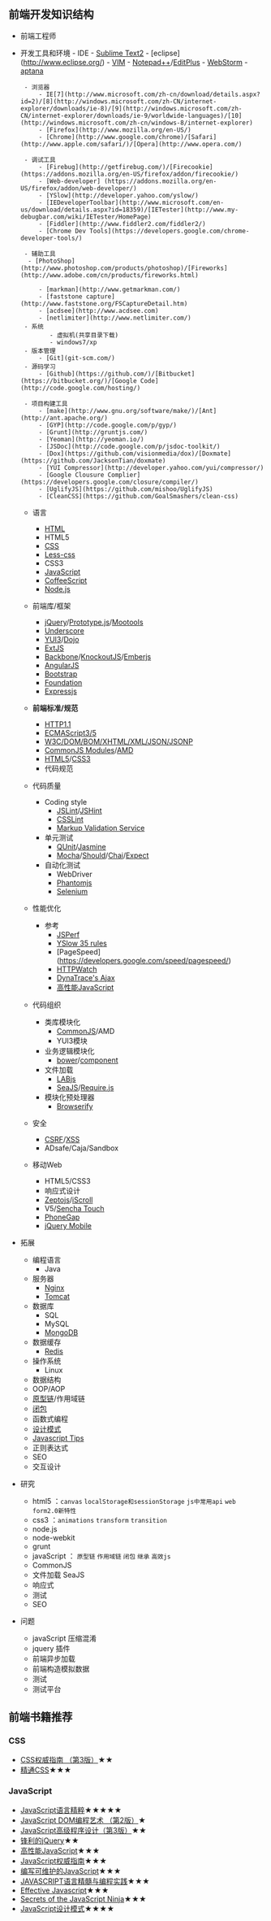 ## 前端开发知识结构
- 前端工程师
 - 开发工具和环境
        - IDE
            -  [Sublime Text2](http://www.sublimetext.com/) 
            - [eclipse] (http://www.eclipse.org/) 
            - [VIM](http://www.vim.org/)
            - [Notepad++](http://notepad-plus-plus.org/)/[EditPlus](http://www.editplus.com/)
            - [WebStorm](http://www.jetbrains.com/webstorm/)
            - [aptana](http://www.aptana.com/)
            
        - 浏览器
            - IE[7](http://www.microsoft.com/zh-cn/download/details.aspx?id=2)/[8](http://windows.microsoft.com/zh-CN/internet-explorer/downloads/ie-8)/[9](http://windows.microsoft.com/zh-CN/internet-explorer/downloads/ie-9/worldwide-languages)/[10](http://windows.microsoft.com/zh-cn/windows-8/internet-explorer)
            - [Firefox](http://www.mozilla.org/en-US/)
            - [Chrome](http://www.google.com/chrome)/[Safari](http://www.apple.com/safari/)/[Opera](http://www.opera.com/)
            
        - 调试工具
            - [Firebug](http://getfirebug.com/)/[Firecookie](https://addons.mozilla.org/en-US/firefox/addon/firecookie/)
            - [Web-developer] (https://addons.mozilla.org/en-US/firefox/addon/web-developer/)
            - [YSlow](http://developer.yahoo.com/yslow/)
            - [IEDeveloperToolbar](http://www.microsoft.com/en-us/download/details.aspx?id=18359)/[IETester](http://www.my-debugbar.com/wiki/IETester/HomePage)
            - [Fiddler](http://www.fiddler2.com/fiddler2/)
            - [Chrome Dev Tools](https://developers.google.com/chrome-developer-tools/)
        
        - 辅助工具
         - [PhotoShop](http://www.photoshop.com/products/photoshop)/[Fireworks](http://www.adobe.com/cn/products/fireworks.html)
         
            - [markman](http://www.getmarkman.com/)
            - [faststone capture] (http://www.faststone.org/FSCaptureDetail.htm)
            - [acdsee](http://www.acdsee.com)
            - [netlimiter](http://www.netlimiter.com/)
        - 系统
               - 虚拟机(共享目录下载)
               - windows7/xp  
        - 版本管理
            - [Git](git-scm.com/)
        - 源码学习
            - [Github](https://github.com/)/[Bitbucket](https://bitbucket.org/)/[Google Code](http://code.google.com/hosting/)
   
        - 项目构建工具
            - [make](http://www.gnu.org/software/make/)/[Ant](http://ant.apache.org/)
            - [GYP](http://code.google.com/p/gyp/)
            - [Grunt](http://gruntjs.com/)
            - [Yeoman](http://yeoman.io/) 
            - [JSDoc](http://code.google.com/p/jsdoc-toolkit/)
            - [Dox](https://github.com/visionmedia/dox)/[Doxmate](https://github.com/JacksonTian/doxmate)   
            - [YUI Compressor](http://developer.yahoo.com/yui/compressor/)
            - [Google Clousure Complier](https://developers.google.com/closure/compiler/)
            - [UglifyJS](https://github.com/mishoo/UglifyJS)
            - [CleanCSS](https://github.com/GoalSmashers/clean-css)
       
    - 语言
        - [HTML](http://www.w3.org/html/)
        - HTML5
        - [CSS](http://www.w3.org/Style/CSS/)
        - [Less-css](http://www.lesscss.net/article/home.html)
        - CSS3
        - [JavaScript](https://developer.mozilla.org/en-US/docs/JavaScript)
        - [CoffeeScript](http://coffeescript.org/)
        - [Node.js](http://nodejs.org/)
        
   - 前端库/框架
        - [jQuery](http://jquery.com/)/[Prototype.js](http://www.prototypejs.org/)/[Mootools](http://mootools.net/)
        - [Underscore](http://underscorejs.org/)
        - [YUI3](http://yuilibrary.com/projects/yui3/)/[Dojo](http://dojotoolkit.org/)
        - [ExtJS](http://www.sencha.com/products/extjs)
        - [Backbone](http://backbonejs.org/)/[KnockoutJS](http://knockoutjs.com/)/[Emberjs](http://emberjs.com/)
        - [AngularJS](http://angularjs.org/)
        - [Bootstrap](http://twitter.github.io/bootstrap/)
        - [Foundation](http://foundation.zurb.com/)
        - [Expressjs](http://expressjs.com/)
        
    - **前端标准/规范**
        - [HTTP1.1](http://www.w3.org/Protocols/rfc2616/rfc2616.html)
        - [ECMAScript3/5](http://www.ecma-international.org/publications/standards/Ecma-262.htm)
        - [W3C/DOM/BOM/XHTML/XML/JSON/JSONP](http://www.w3.org/TR/)
        - [CommonJS Modules](http://wiki.commonjs.org/wiki/Modules/1.0)/[AMD](https://github.com/amdjs/amdjs-api/wiki/AMD)
        - [HTML5](http://www.w3.org/html/wg/drafts/html/master/)/[CSS3](http://www.w3.org/Style/CSS/specs.en.html)
        - 代码规范
        
    - 代码质量
        - Coding style
            - [JSLint](http://www.jslint.com/)/[JSHint](http://www.jshint.com/)
            - [CSSLint](http://csslint.net/)
            - [Markup Validation Service](http://validator.w3.org/)
        - 单元测试
            - [QUnit](http://qunitjs.com/)/[Jasmine](http://pivotal.github.com/jasmine/)
            - [Mocha](http://visionmedia.github.com/mocha/)/[Should](https://github.com/visionmedia/should.js/)/[Chai](http://chaijs.com/)/[Expect](https://github.com/LearnBoost/expect.js/)
        - 自动化测试
            - WebDriver
            - [Phantomjs](http://phantomjs.org/)
            - [Selenium](http://docs.seleniumhq.org/)
    
    
    - 性能优化
        - 参考 
            - [JSPerf](http://jsperf.com/)
            - [YSlow 35 rules](http://developer.yahoo.com/performance/rules.html)
            - [PageSpeed]    (https://developers.google.com/speed/pagespeed/)
            - [HTTPWatch](http://www.httpwatch.com/)
            - [DynaTrace's Ajax](http://www.compuware.com/application-performance-management/dynatrace-ajax-download.html)
            - [高性能JavaScript](http://book.douban.com/subject/5362856/)
       
   
    - 代码组织
        - 类库模块化
            - [CommonJS](http://www.commonjs.org/)/AMD
            - YUI3模块
        - 业务逻辑模块化
            - [bower](https://github.com/twitter/bower)/[component](https://github.com/component/component)
        - 文件加载
            - [LABjs](http://labjs.com/)
            - [SeaJS](http://seajs.org/)/[Require.js](http://requirejs.org/)
        - 模块化预处理器
            - [Browserify](https://github.com/substack/node-browserify)
    - 安全
        - [CSRF](http://en.wikipedia.org/wiki/Cross-site_request_forgery)/[XSS](http://en.wikipedia.org/wiki/Cross-site_scripting)
        - ADsafe/Caja/Sandbox
    - 移动Web
        - HTML5/CSS3
        - 响应式设计
        - [Zeptojs](http://zeptojs.com/)/[iScroll](http://cubiq.org/iscroll)
        - V5/[Sencha Touch](http://www.sencha.com/products/touch)
        - [PhoneGap](http://phonegap.com/)
        - [jQuery Mobile](http://jquerymobile.com/)
- 拓展
    - 编程语言
        - Java
    - 服务器
        - [Nginx](http://nginx.org/en/)
        - [Tomcat](http://httpd.apache.org/)
    - 数据库
        - SQL
        - MySQL
        - [MongoDB](http://www.mongodb.org/)
    - 数据缓存
        - [Redis](http://redis.io/)
    - 操作系统
        - Linux
    - 数据结构
    - OOP/AOP
    - [原型链](http://net.tutsplus.com/tutorials/javascript-ajax/prototypes-in-javascript-what-you-need-to-know/)/作用域链
    - [闭包](http://www.jibbering.com/faq/notes/closures/)
    - 函数式编程
    - [设计模式](http://addyosmani.com/resources/essentialjsdesignpatterns/book/)
    - [Javascript Tips](http://sanshi.me/articles/JavaScript-Garden-CN/html/index.html)
    - 正则表达式
    - SEO
    - 交互设计
   
- 研究
    - html5 ：`canvas` `localStorage和sessionStorage` `js中常用api` `web form2.0新特性`
    - css3 ：`animations` `transform` `transition`
    - node.js
    - node-webkit
    - grunt
    - javaScript ： `原型链` `作用域链` `闭包` `继承` `高效js`
    - CommonJS
    - 文件加载 SeaJS
    - 响应式
    - 测试
    - SEO
    
- 问题
    - javaScript 压缩混淆
    - jquery 插件
    - 前端异步加载
    - 前端构造模拟数据
    - 测试
    - 测试平台
     

## 前端书籍推荐

### CSS
- [CSS权威指南 （第3版）](http://book.douban.com/subject/2308234/)★★
- [精通CSS](http://book.douban.com/subject/4736167/)★★★

### JavaScript
- [JavaScript语言精粹](http://book.douban.com/subject/3590768/)★★★★★
- [JavaScript DOM编程艺术 （第2版）](http://book.douban.com/subject/6038371/)★
- [JavaScript高级程序设计（第3版）](http://book.douban.com/subject/10546125/)★★
- [锋利的jQuery](http://book.douban.com/subject/10792216/)★★
- [高性能JavaScript](http://book.douban.com/subject/5362856/)★★★
- [JavaScript权威指南](http://book.douban.com/subject/10549733/)★★★
- [编写可维护的JavaScript](http://book.douban.com/subject/21792530/)★★★
- [JAVASCRIPT语言精髓与编程实践](http://book.douban.com/subject/3012828/)★★★
- [Effective Javascript](http://www.amazon.com/Effective-JavaScript-Specific-Software-Development/dp/0321812182)★★★
- [Secrets of the JavaScript Ninja](http://book.douban.com/subject/3176860/)★★★
- [JavaScript设计模式](http://book.douban.com/subject/3329540/)★★★★
